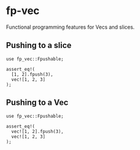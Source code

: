 # fp-vec

Functional programming features for Vecs and slices.

## Pushing to a slice

```
use fp_vec::Fpushable;

assert_eq!(
  [1, 2].fpush(3),
  vec![1, 2, 3]
);
```

## Pushing to a Vec

```
use fp_vec::Fpushable;

assert_eq!(
  vec![1, 2].fpush(3),
  vec![1, 2, 3]
);
```
